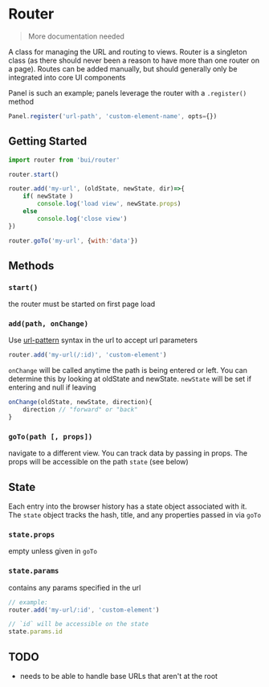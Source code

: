 Router
==========

> More documentation needed

A class for managing the URL and routing to views. Router is a singleton class (as there should never been a reason to have more than one router on a page). Routes can be added manually, but should generally only be integrated into core UI components

Panel is such an example; panels leverage the router with a `.register()` method

```javascript
Panel.register('url-path', 'custom-element-name', opts={})
```

## Getting Started

```js
import router from 'bui/router'

router.start()

router.add('my-url', (oldState, newState, dir)=>{
    if( newState )
        console.log('load view', newState.props)
    else
        console.log('close view')
})

router.goTo('my-url', {with:'data'})
```

## Methods

### `start()`
the router must be started on first page load

### `add(path, onChange)`

Use [url-pattern](https://www.npmjs.com/package/url-pattern) syntax in the url to accept url parameters

```js
router.add('my-url(/:id)', 'custom-element')
```

`onChange` will be called anytime the path is being entered or left. You can determine this by looking at oldState and newState. `newState` will be set if entering and null if leaving
```js
onChange(oldState, newState, direction){
    direction // "forward" or "back"
}
```

### `goTo(path [, props])`
navigate to a different view. You can track data by passing in props. The props will be accessible on the path `state` (see below)

## State
Each entry into the browser history has a state object associated with it.
The `state` object tracks the hash, title, and any properties passed in via `goTo`

### `state.props`
empty unless given in `goTo`

### `state.params`
contains any params specified in the url
```js
// example:
router.add('my-url/:id', 'custom-element')

// `id` will be accessible on the state
state.params.id
```


## TODO
- needs to be able to handle base URLs that aren't at the root